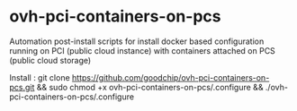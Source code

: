 # ovh-pci-containers-on-pcs
Automation post-install scripts for install docker based configuration running on PCI (public cloud instance) with containers attached on PCS (public cloud storage)

Install :
git clone https://github.com/goodchip/ovh-pci-containers-on-pcs.git && sudo chmod +x ovh-pci-containers-on-pcs/.configure && ./ovh-pci-containers-on-pcs/.configure
